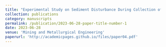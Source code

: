 ```yaml
---
title: "Experimental Study on Sediment Disturbance During Collection of Deep-Sea Polymetallic Nodules"
collection: publications
category: manuscripts
permalink: /publication/2023-06-28-paper-title-number-1
date: 2023-06-28
venue: 'Mining and Metallurgical Engineering'
paperurl: 'http://academicpages.github.io/files/paper04.pdf'
---
```

